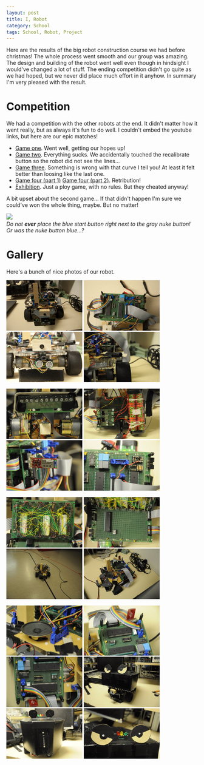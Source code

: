 ```yaml
---
layout: post
title: I, Robot
category: School
tags: School, Robot, Project
---
```



Here are the results of the big robot construction course we had before christmas! The whole process went smooth and our group was amazing. The design and building of the robot went well even though in hindsight I would've changed a lot of stuff. The ending competition didn't go quite as we had hoped, but we never did place much effort in it anyhow. In summary I'm very pleased with the result.


Competition
============

We had a competition with the other robots at the end. It didn't matter how it went really, but as always it's fun to do well. I couldn't embed the youtube links, but here are our epic matches!

* [Game one](http://www.youtube.com/watch?v=EPU83cX80lY). Went well, getting our hopes up!
* [Game two](http://www.youtube.com/watch?v=8vdG_2DkTNM). Everything sucks. We accidentally touched the recalibrate button so the robot did not see the lines...
* [Game three](http://www.youtube.com/watch?v=cSmzn0bQOu8). Something is wrong with that curve I tell you! At least it felt better than loosing like the last one.
* [Game four (part 1)](http://www.youtube.com/watch?v=YlRP1cb5iaw) [Game four (part 2)](http://www.youtube.com/watch?v=Jc7EPJa72wE). Retribution!
* [Exhibition](http://www.youtube.com/watch?v=ckLn-DY2yck). Just a ploy game, with no rules. But they cheated anyway!

A bit upset about the second game... If that didn't happen I'm sure we could've won the whole thing, maybe. But no matter!

![](/media/images/trap14/Robot_0017.JPG)  
*Do not **ever** place the blue start button right next to the gray nuke button! Or was the nuke button blue...?*


Gallery
========

Here's a bunch of nice photos of our robot.

<a href="/images/trap14/Robot_0001.jpg"><img src="/images/trap14/Robot_0001.jpg" width="200" /></a>
<a href="/images/trap14/Robot_0002.jpg"><img src="/images/trap14/Robot_0002.jpg" width="200" /></a>
<a href="/images/trap14/Robot_0005.jpg"><img src="/images/trap14/Robot_0005.jpg" width="200" /></a>
<a href="/images/trap14/Robot_0010.JPG"><img src="/images/trap14/Robot_0010.JPG" width="200" /></a>

<a href="/images/trap14/Robot_0012.JPG"><img src="/images/trap14/Robot_0012.JPG" width="200" /></a>
<a href="/images/trap14/Robot_0013.JPG"><img src="/images/trap14/Robot_0013.JPG" width="200" /></a>
<a href="/images/trap14/Robot_0016.JPG"><img src="/images/trap14/Robot_0016.JPG" width="200" /></a>
<a href="/images/trap14/Robot_0017.JPG"><img src="/images/trap14/Robot_0017.JPG" width="200" /></a>

<a href="/images/trap14/Robot_0018.JPG"><img src="/images/trap14/Robot_0018.JPG" width="200" /></a>
<a href="/images/trap14/Robot_0021.JPG"><img src="/images/trap14/Robot_0021.JPG" width="200" /></a>
<a href="/images/trap14/Robot_0024.JPG"><img src="/images/trap14/Robot_0024.JPG" width="200" /></a>
<a href="/images/trap14/Robot_0029.JPG"><img src="/images/trap14/Robot_0029.JPG" width="200" /></a>

<a href="/images/trap14/Robot_0031.JPG"><img src="/images/trap14/Robot_0031.JPG" width="200" /></a>
<a href="/images/trap14/Robot_0032.JPG"><img src="/images/trap14/Robot_0032.JPG" width="200" /></a>
<a href="/images/trap14/Robot_0033.JPG"><img src="/images/trap14/Robot_0033.JPG" width="200" /></a>
<a href="/images/trap14/Robot_0034.JPG"><img src="/images/trap14/Robot_0034.JPG" width="200" /></a>
<a href="/images/trap14/Robot_0035.JPG"><img src="/images/trap14/Robot_0035.JPG" width="200" /></a>
<a href="/images/trap14/Robot_0037.JPG"><img src="/images/trap14/Robot_0037.JPG" width="200" /></a>

